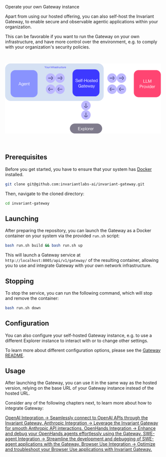 <div class='subtitle'>Operate your own Gateway instance</div>

Apart from using our hosted offering, you can also self-host the Invariant Gateway, to enable secure and observable agentic applications within your organization.

This can be favorable if you want to run the Gateway on your own infrastructure, and have more control over the environment, e.g. to comply with your organization's security policies.

<br/>

![Gateway](./assets/self-hosted-gateway.svg)

<br/>

## Prerequisites

Before you get started, you have to ensure that your system has [Docker](https://docs.docker.com/get-docker/) installed.

```bash
git clone git@github.com:invariantlabs-ai/invariant-gateway.git
```

Then, navigate to the cloned directory:

```bash
cd invariant-gateway
```

## Launching

After preparing the repository, you can launch the Gateway as a Docker container on your system via the provided `run.sh` script:

```bash
bash run.sh build && bash run.sh up
```

This will launch a Gateway service at `http://localhost:8005/api/v1/gateway/` of the resulting container, allowing you to use and integrate Gateway with your own network infrastructure.

## Stopping

To stop the service, you can run the following command, which will stop and remove the container:

```bash
bash run.sh down
```

## Configuration

You can also configure your self-hosted Gateway instance, e.g. to use a different Explorer instance to interact with or to change other settings.

To learn more about different configuration options, please see the [Gateway README](https://github.com/invariantlabs-ai/invariant-gateway/blob/main/README.md).

## Usage

After launching the Gateway, you can use it in the same way as the hosted version, relying on the base URL of your Gateway instance instead of the hosted URL.

Consider any of the following chapters next, to learn more about how to integrate Gateway:

<div class='tiles'>

<a href="../llm-provider-integrations/openai" class='tile primary'>
    <span class='tile-title'>OpenAI Integration →</span>
    <span class='tile-description'>Seamlessly connect to OpenAI APIs through the Invariant Gateway.</span>
</a>

<a href="../llm-provider-integrations/anthropic" class='tile primary'>
    <span class='tile-title'>Anthropic Integration →</span>
    <span class='tile-description'>Leverage the Invariant Gateway for smooth Anthropic API interactions.</span>
</a>

<a href="../agent-integrations/openhands" class='tile'>
    <span class='tile-title'>OpenHands Integration →</span>
    <span class='tile-description'>Enhance and debug your OpenHands agents effortlessly using the Gateway.</span>
</a>

<a href="../agent-integrations/swe-agent" class='tile'>
    <span class='tile-title'>SWE-agent Integration →</span>
    <span class='tile-description'>Streamline the development and debugging of SWE-agent applications with the Gateway.</span>
</a>

<a href="agent-integrations/browser-use" class='tile'>
    <span class='tile-title'>Browser Use Integration →</span>
    <span class='tile-description'>Optimize and troubleshoot your Browser Use applications with Invariant Gateway.</span>
</a>

</div>
